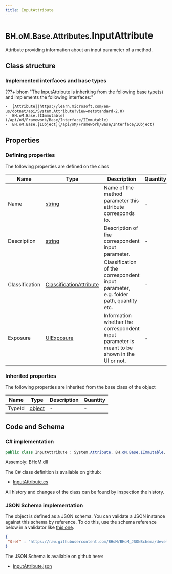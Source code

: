 ```yaml
---
title: InputAttribute
---
```


# <small>BH.oM.Base.Attributes.</small>**InputAttribute**

Attribute providing information about an input parameter of a method.

## Class structure

### Implemented interfaces and base types

???+ bhom "The InputAttribute is inheriting from the following base type(s) and implements the following interfaces:"

    -  [Attribute](https://learn.microsoft.com/en-us/dotnet/api/System.Attribute?view=netstandard-2.0)
    -  BH.oM.Base.[IImmutable](/api/oM/Framework/Base/Interface/IImmutable)
    -  BH.oM.Base.[IObject](/api/oM/Framework/Base/Interface/IObject)


## Properties



### Defining properties

The following properties are defined on the class

| Name             | Type             | Description      | Quantity         |
|------------------|------------------|------------------|------------------|
| Name | [string](https://learn.microsoft.com/en-us/dotnet/api/System.String?view=netstandard-2.0) | Name of the method parameter this attribute corresponds to. | - |
| Description | [string](https://learn.microsoft.com/en-us/dotnet/api/System.String?view=netstandard-2.0) | Description of the correspondent input parameter. | - |
| Classification | [ClassificationAttribute](/api/oM/Framework/Base/Attributes/ClassificationAttribute) | Classification of the correspondent input parameter, e.g. folder path, quantity etc. | - |
| Exposure | [UIExposure](/api/oM/Framework/Base/Attributes/Enums/UIExposure) | Information whether the correspondent input parameter is meant to be shown in the UI or not. | - |


### Inherited properties
The following properties are inherited from the base class of the object

| Name             | Type             | Description      | Quantity         |
|------------------|------------------|------------------|------------------|
| TypeId | [object](https://learn.microsoft.com/en-us/dotnet/api/System.Object?view=netstandard-2.0) | - | - |


## Code and Schema

### C# implementation

``` C# title="C#"
public class InputAttribute : System.Attribute, BH.oM.Base.IImmutable, BH.oM.Base.IObject
```

Assembly: BHoM.dll

The C# class definition is available on github:

- [InputAttribute.cs](https://github.com/BHoM/BHoM/blob/develop/BHoM/Attributes\InputAttribute.cs)

All history and changes of the class can be found by inspection the history.
### JSON Schema implementation

The object is defined as a JSON schema. You can validate a JSON instance against this schema by reference. To do this, use the schema reference below in a validator like [this one](https://www.jsonschemavalidator.net/).

``` json title="JSON Schema"
{
 "$ref" : "https://raw.githubusercontent.com/BHoM/BHoM_JSONSchema/develop/BHoM/Attributes/InputAttribute.json"
}
```

The JSON Schema is available on github here:

- [InputAttribute.json](https://github.com/BHoM/BHoM_JSONSchema/blob/develop/BHoM/Attributes/InputAttribute.json)
